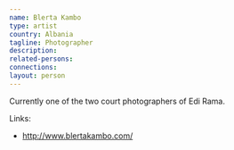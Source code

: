 ```yaml
---
name: Blerta Kambo
type: artist
country: Albania
tagline: Photographer
description:
related-persons:
connections:
layout: person
---
```

Currently one of the two court photographers of Edi Rama.

Links:
* <http://www.blertakambo.com/>
